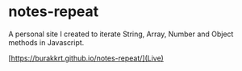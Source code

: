 # notes-repeat

 A personal site I created to iterate String, Array, Number and Object methods in Javascript.

[https://burakkrt.github.io/notes-repeat/](Live)
